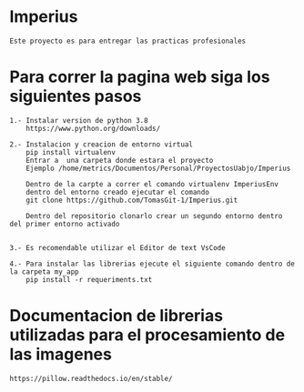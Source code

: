 # Imperius
    Este proyecto es para entregar las practicas profesionales

# Para correr la pagina web siga los siguientes pasos
    1.- Instalar version de python 3.8
        https://www.python.org/downloads/

    2.- Instalacion y creacion de entorno virtual 
        pip install virtualenv
        Entrar a  una carpeta donde estara el proyecto
        Ejemplo /home/metrics/Documentos/Personal/ProyectosUabjo/Imperius

        Dentro de la carpte a correr el comando virtualenv ImperiusEnv
        dentro del entorno creado ejecutar el comando 
        git clone https://github.com/TomasGit-1/Imperius.git

        Dentro del repositorio clonarlo crear un segundo entorno dentro del primer entorno activado
        

    3.- Es recomendable utilizar el Editor de text VsCode

    4.- Para instalar las librerias ejecute el siguiente comando dentro de la carpeta my_app
        pip install -r requeriments.txt 
        
# Documentacion de librerias utilizadas para el procesamiento de las imagenes
    https://pillow.readthedocs.io/en/stable/
